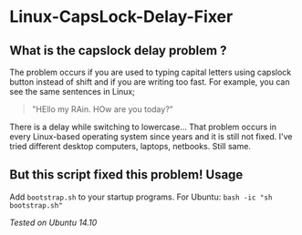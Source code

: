 # Linux-CapsLock-Delay-Fixer

**What is the capslock delay problem ?**
----------------------------------------
The problem occurs if you are used to typing capital letters using capslock button instead of shift and if you are writing too fast.
For example, you can see the same sentences in Linux;

> "HEllo my RAin. HOw are you today?"

There is a delay while switching to lowercase...
That problem occurs in every Linux-based operating system since years and it is still not fixed. I've tried different desktop computers, laptops, netbooks. Still same.

**But this script fixed this problem!**
**Usage**
-----
Add `bootstrap.sh` to your startup programs.
For Ubuntu:  `bash -ic "sh bootstrap.sh"`

*Tested on Ubuntu 14.10*
